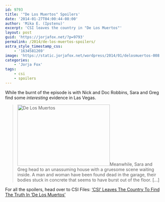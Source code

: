 ```yaml
---
id: 9793
title: '"De Los Muertos" Spoilers'
date: '2014-01-27T04:00:44-08:00'
author: 'Mika E. (Ipstenu)'
excerpt: 'CSI leaves the country in "De Los Muertos"'
layout: post
guid: 'https://jorjafox.net/?p=9793'
permalink: /2014/de-los-muertos-spoilers/
astra_style_timestamp_css:
    - '1634581269'
image: 'https://static.jorjafox.net/wordpress/2014/01/delosmuertos-008.jpg'
categories:
    - 'Jorja Fox'
tags:
    - csi
    - spoilers
---
```


While the burnt of the episode is with Nick and Doc Robbins, Sara and Greg find some _interesting_ evidence in Las Vegas.
<blockquote><img class="alignleft size-medium wp-image-9675" alt="De Los Muertos" src="//static.jorjafox.net/wordpress/2014/01/delosmuertos-008.jpg" width="300" height="199" />Meanwhile, Sara and Greg head to an unassuming house with a gruesome scene waiting inside. A man and woman have been found dead in the garage, their bodies stuck in concrete that seems to have burst out of the floor. [...]</blockquote>
For all the spoilers, head over to CSI Files: <a href="http://www.csifiles.com/content/2014/01/csi-leaves-the-country-to-find-the-truth-in-de-los-muertos/">‘CSI’ Leaves The Country To Find The Truth In ‘De Los Muertos’</a>
